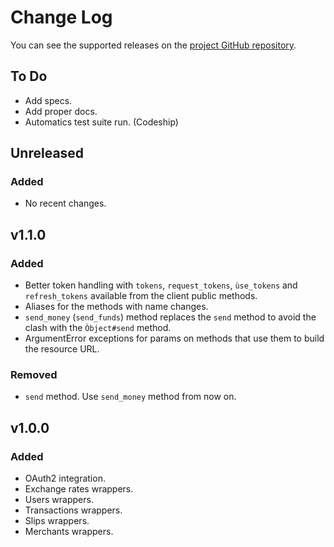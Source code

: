 
# Change Log
You can see the supported releases on the [project GitHub repository](http://https://github.com/coincovemx/ruby-api-client/releases).

## To Do
- Add specs.
- Add proper docs.
- Automatics test suite run. (Codeship)

## Unreleased
### Added
- No recent changes.

## v1.1.0
### Added
- Better token handling with `tokens`, `request_tokens`, `ùse_tokens` and `refresh_tokens` available from the client public methods.
- Aliases for the methods with name changes.
- `send_money` (`send_funds`) method replaces the `send` method to avoid the clash with the `Òbject#send` method.
- ArgumentError exceptions for params on methods that use them to build the resource URL.

### Removed
- `send` method. Use `send_money` method from now on.

## v1.0.0
### Added
- OAuth2 integration.
- Exchange rates wrappers.
- Users wrappers.
- Transactions wrappers.
- Slips wrappers.
- Merchants wrappers.
